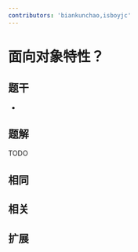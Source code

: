 ```yaml
---
contributors: 'biankunchao,isboyjc'
---
```


# 面向对象特性？


## 题干

- 



## 题解

<!-- ::: details 点我查看题解 -->

  TODO

<!-- ::: -->



## 相同


## 相关


## 扩展

